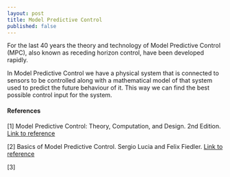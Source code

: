 ```yaml
---
layout: post
title: Model Predictive Control
published: false
---
```


For the last 40 years the theory and technology of Model Predictive Control (MPC), also known as receding horizon control, have been developed rapidly. 

In Model Predictive Control we have a physical system that is connected to sensors to be controlled along with a mathematical model of that system used to predict the future behaviour of it. This way we can find the best possible control input for the system.




<!--
MPC is a particular branch of model-based design: 
a dynamical model of the open-loop process is explicitly used to construct an optimization problem aimed at achieving the prescribed system's performance under 
specified restrictions on input and output variables. It is videly used for advanced control of SISO and MIMO systems. 

![Fig 1]({{ site.baseurl }}/images/MPC/MPC_fig1.png "zero order"){:width="80%"}  
**Figure 1: Block diagram of MPC controller system.**
-->

#### References

[1] Model Predictive Control: Theory, Computation, and Design. 2nd Edition. [Link to reference](https://sites.engineering.ucsb.edu/~jbraw/mpc/)

[2] Basics of Model Predictive Control. Sergio Lucia and Felix Fiedler. [Link to reference](https://www.do-mpc.com/en/latest/theory_mpc.html)

[3]
